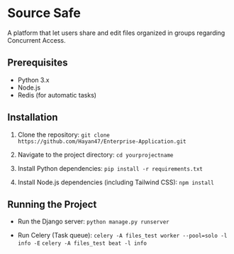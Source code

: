 # Source Safe

A platform that let users share and edit files organized in groups regarding Concurrent Access.

## Prerequisites

- Python 3.x
- Node.js
- Redis (for automatic tasks)

## Installation

1. Clone the repository:
   `git clone https://github.com/Hayan47/Enterprise-Application.git`


2. Navigate to the project directory:
  `cd yourprojectname`


3. Install Python dependencies:
  `pip install -r requirements.txt`


4. Install Node.js dependencies (including Tailwind CSS):
  `npm install`


## Running the Project

- Run the Django server:
  `python manage.py runserver`

- Run Celery (Task queue):
  `celery -A files_test worker --pool=solo -l info -E`
  `celery -A files_test beat -l info`


